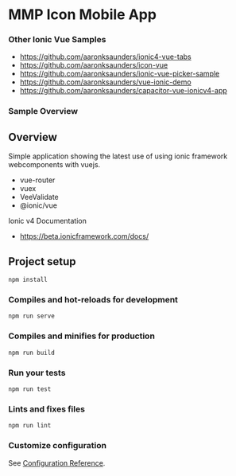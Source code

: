 # MMP Icon Mobile App

### Other Ionic Vue Samples
- https://github.com/aaronksaunders/ionic4-vue-tabs
- https://github.com/aaronksaunders/icon-vue
- https://github.com/aaronksaunders/ionic-vue-picker-sample
- https://github.com/aaronksaunders/vue-ionic-demo
- https://github.com/aaronksaunders/capacitor-vue-ionicv4-app

### Sample Overview

## Overview
Simple application showing the latest use of using ionic framework webcomponents with vuejs. 

- vue-router
- vuex
- VeeValidate
- @ionic/vue

Ionic v4 Documentation
- https://beta.ionicframework.com/docs/

## Project setup
```
npm install
```

### Compiles and hot-reloads for development
```
npm run serve
```

### Compiles and minifies for production
```
npm run build
```

### Run your tests
```
npm run test
```

### Lints and fixes files
```
npm run lint
```

### Customize configuration
See [Configuration Reference](https://cli.vuejs.org/config/).
